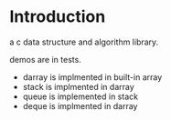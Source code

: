 # Introduction

a c data structure and algorithm library.

demos are in tests.


- darray is implmented in built-in array
- stack is implmented in darray
- queue is implemented in stack
- deque is implmented in darray